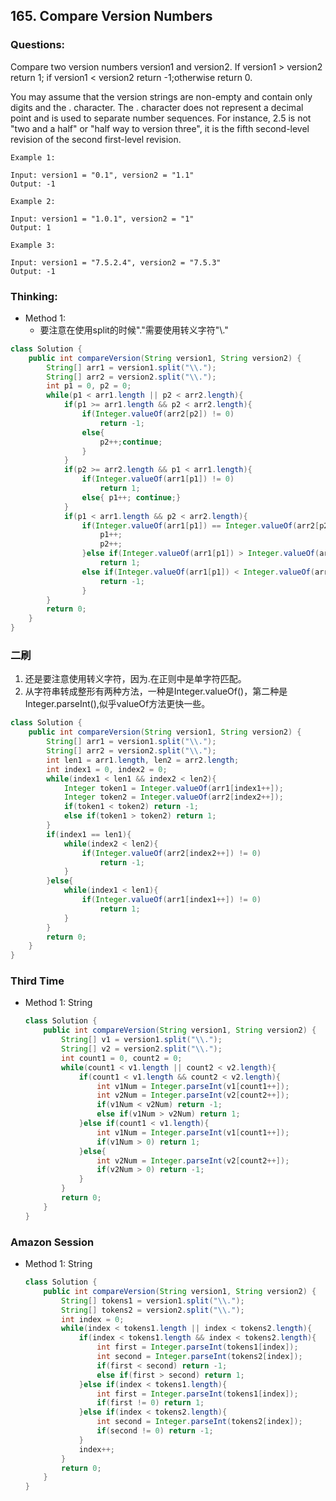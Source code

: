 ## 165. Compare Version Numbers

### Questions:
Compare two version numbers version1 and version2.
If version1 > version2 return 1; if version1 < version2 return -1;otherwise return 0.

You may assume that the version strings are non-empty and contain only digits and the . character.
The . character does not represent a decimal point and is used to separate number sequences.
For instance, 2.5 is not "two and a half" or "half way to version three", it is the fifth second-level revision of the second first-level revision.

```
Example 1:

Input: version1 = "0.1", version2 = "1.1"
Output: -1

Example 2:

Input: version1 = "1.0.1", version2 = "1"
Output: 1

Example 3:

Input: version1 = "7.5.2.4", version2 = "7.5.3"
Output: -1
```


### Thinking:
* Method 1:
	* 要注意在使用split的时候"."需要使用转义字符"\\."
```Java
class Solution {
    public int compareVersion(String version1, String version2) {
        String[] arr1 = version1.split("\\.");
        String[] arr2 = version2.split("\\.");
        int p1 = 0, p2 = 0;
        while(p1 < arr1.length || p2 < arr2.length){
            if(p1 >= arr1.length && p2 < arr2.length){
                if(Integer.valueOf(arr2[p2]) != 0)
                    return -1;
                else{
                    p2++;continue;
                }
            }
            if(p2 >= arr2.length && p1 < arr1.length){
                if(Integer.valueOf(arr1[p1]) != 0)
                    return 1;
                else{ p1++; continue;}
            }
            if(p1 < arr1.length && p2 < arr2.length){
                if(Integer.valueOf(arr1[p1]) == Integer.valueOf(arr2[p2])){
                    p1++;
                    p2++;
                }else if(Integer.valueOf(arr1[p1]) > Integer.valueOf(arr2[p2]))
                    return 1;
                else if(Integer.valueOf(arr1[p1]) < Integer.valueOf(arr2[p2]))
                    return -1;
                }
        }
        return 0;
    }
}
```

### 二刷
1. 还是要注意使用转义字符，因为.在正则中是单字符匹配。
2. 从字符串转成整形有两种方法，一种是Integer.valueOf()，第二种是Integer.parseInt(),似乎valueOf方法更快一些。
```Java
class Solution {
    public int compareVersion(String version1, String version2) {
        String[] arr1 = version1.split("\\.");        
        String[] arr2 = version2.split("\\.");
        int len1 = arr1.length, len2 = arr2.length;
        int index1 = 0, index2 = 0;
        while(index1 < len1 && index2 < len2){
            Integer token1 = Integer.valueOf(arr1[index1++]);
            Integer token2 = Integer.valueOf(arr2[index2++]);
            if(token1 < token2) return -1;
            else if(token1 > token2) return 1;
        }
        if(index1 == len1){
            while(index2 < len2){
                if(Integer.valueOf(arr2[index2++]) != 0)
                    return -1;
            }
        }else{
            while(index1 < len1){
                if(Integer.valueOf(arr1[index1++]) != 0)
                    return 1;
            }
        }
        return 0;
    }
}
```

### Third Time
* Method 1: String
	```Java
	class Solution {
		public int compareVersion(String version1, String version2) {
			String[] v1 = version1.split("\\.");
			String[] v2 = version2.split("\\.");
			int count1 = 0, count2 = 0;
			while(count1 < v1.length || count2 < v2.length){
				if(count1 < v1.length && count2 < v2.length){
					int v1Num = Integer.parseInt(v1[count1++]);
					int v2Num = Integer.parseInt(v2[count2++]);
					if(v1Num < v2Num) return -1;
					else if(v1Num > v2Num) return 1;
				}else if(count1 < v1.length){
					int v1Num = Integer.parseInt(v1[count1++]);
					if(v1Num > 0) return 1;
				}else{
					int v2Num = Integer.parseInt(v2[count2++]);
					if(v2Num > 0) return -1;
				}
			}
			return 0;
		}
	}
	```

### Amazon Session
* Method 1: String
	```Java
	class Solution {
		public int compareVersion(String version1, String version2) {
			String[] tokens1 = version1.split("\\.");
			String[] tokens2 = version2.split("\\.");
			int index = 0;
			while(index < tokens1.length || index < tokens2.length){
				if(index < tokens1.length && index < tokens2.length){
					int first = Integer.parseInt(tokens1[index]);
					int second = Integer.parseInt(tokens2[index]);
					if(first < second) return -1;
					else if(first > second) return 1;
				}else if(index < tokens1.length){
					int first = Integer.parseInt(tokens1[index]);
					if(first != 0) return 1;
				}else if(index < tokens2.length){
					int second = Integer.parseInt(tokens2[index]);
					if(second != 0) return -1;
				}
				index++;
			}
			return 0;
		}
	}
	```